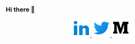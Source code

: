 ### Hi there 👋

<!--
**estebansolo/estebansolo** is a ✨ _special_ ✨ repository because its `README.md` (this file) appears on your GitHub profile.

Here are some ideas to get you started:

- 🔭 I’m currently working on ...
- 🌱 I’m currently learning ...
- 👯 I’m looking to collaborate on ...
- 🤔 I’m looking for help with ...
- 💬 Ask me about ...
- 📫 How to reach me: ...
- 😄 Pronouns: ...
- ⚡ Fun fact: ...
-->

<center>
  <a href="https://www.linkedin.com/in/estebansolorzano/" target="_blank">
    <img src="linkedin.png">
  </a>
  
  <a href="https://twitter.com/estebansolo" target="_blank">
    <img src="twitter.png">
  </a>
  
  <a href="https://medium.com/@estebansolo27" target="_blank">
    <img src="medium.png">
  </a>
</center>
